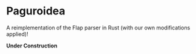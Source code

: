 <!--
 
-->

# Paguroidea

A reimplementation of the Flap parser in Rust (with our own modifications applied)!

**Under Construction**